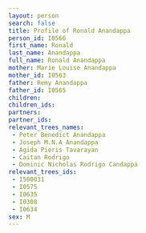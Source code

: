 ```yaml
---
layout: person
search: false
title: Profile of Ronald Anandappa
person_id: I0566
first_name: Ronald
last_name: Anandappa
full_name: Ronald Anandappa
mother: Marie Louise Anandappa
mother_id: I0563
father: Remy Anandappa
father_id: I0565
children:
children_ids:
partners:
partner_ids:
relevant_trees_names:
 - Peter Benedict Anandappa
 - Joseph M.N.A Anandappa
 - Agida Pieris Tavarayan
 - Caitan Rodrigo
 - Dominic Nicholas Rodrigo Candappa
relevant_trees_ids:
 - I500031
 - I0575
 - I0635
 - I0308
 - I0634
sex: M
---
```


